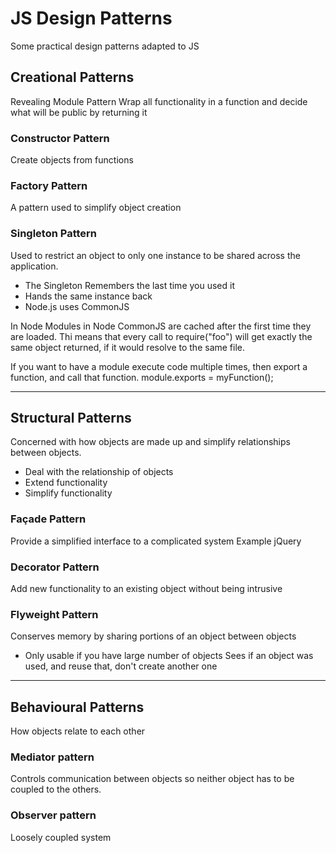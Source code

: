 # JS Design Patterns

Some practical design patterns adapted to JS 

## Creational Patterns
Revealing Module Pattern
Wrap all functionality in a function and decide what will be public by returning it

### Constructor Pattern
Create objects from functions

### Factory Pattern
A pattern used to simplify object creation

### Singleton Pattern
Used to restrict an object to only one instance  to be shared across the application.

- The Singleton Remembers the last time you used it
- Hands the same instance back
- Node.js uses CommonJS

In Node
Modules in Node CommonJS are cached after the first time they are loaded. Thi means that every call to require("foo") will get exactly the same object returned, if it would resolve to the same file.

If you want to have a module execute code multiple times, then export a function, and call that function.
module.exports = myFunction();

---

## Structural Patterns 
Concerned with how objects are made up and simplify relationships between objects.

- Deal with the relationship of objects
- Extend functionality
- Simplify functionality

### Façade Pattern
Provide a simplified interface to a complicated system
Example jQuery

### Decorator Pattern
Add new functionality to an existing object without being intrusive

### Flyweight Pattern
Conserves memory by sharing portions of an object between objects
- Only usable if you have large number of objects
Sees if an object was used, and reuse that, don't create another one

---

## Behavioural Patterns
How objects relate to each other

### Mediator pattern
Controls communication between objects so neither object has to be coupled to the others.

### Observer pattern
Loosely coupled system

